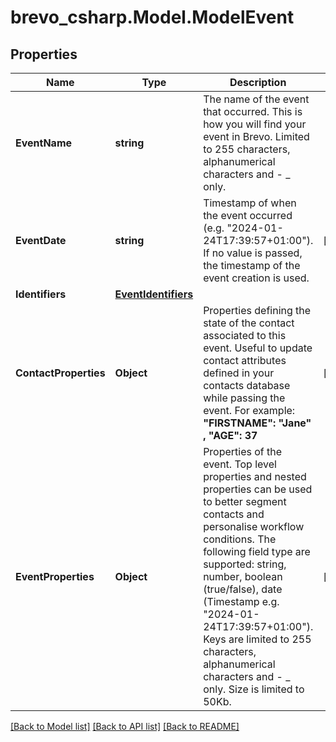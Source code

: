 # brevo_csharp.Model.ModelEvent
## Properties

Name | Type | Description | Notes
------------ | ------------- | ------------- | -------------
**EventName** | **string** | The name of the event that occurred. This is how you will find your event in Brevo. Limited to 255 characters, alphanumerical characters and - _ only. | 
**EventDate** | **string** | Timestamp of when the event occurred (e.g. &quot;2024-01-24T17:39:57+01:00&quot;). If no value is passed, the timestamp of the event creation is used. | [optional] 
**Identifiers** | [**EventIdentifiers**](EventIdentifiers.md) |  | 
**ContactProperties** | **Object** | Properties defining the state of the contact associated to this event. Useful to update contact attributes defined in your contacts database while passing the event. For example: **&quot;FIRSTNAME&quot;: &quot;Jane&quot; , &quot;AGE&quot;: 37** | [optional] 
**EventProperties** | **Object** | Properties of the event. Top level properties and nested properties can be used to better segment contacts and personalise workflow conditions. The following field type are supported: string, number, boolean (true/false), date (Timestamp e.g. &quot;2024-01-24T17:39:57+01:00&quot;). Keys are limited to 255 characters, alphanumerical characters and - _ only. Size is limited to 50Kb. | [optional] 

[[Back to Model list]](../README.md#documentation-for-models) [[Back to API list]](../README.md#documentation-for-api-endpoints) [[Back to README]](../README.md)

